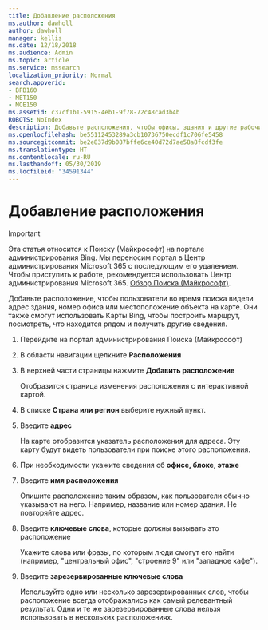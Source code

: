 ```yaml
---
title: Добавление расположения
ms.author: dawholl
author: dawholl
manager: kellis
ms.date: 12/18/2018
ms.audience: Admin
ms.topic: article
ms.service: mssearch
localization_priority: Normal
search.appverid:
- BFB160
- MET150
- MOE150
ms.assetid: c37cf1b1-5915-4eb1-9f78-72c48cad3b4b
ROBOTS: NoIndex
description: Добавьте расположения, чтобы офисы, здания и другие рабочие места вашей организации отображались в результатах работы Поиска (Майкрософт)
ms.openlocfilehash: be55112453289a3cb10736750ecdf1c706fe5458
ms.sourcegitcommit: be2e837d9b087bffe6ce40d72d7ae58a8fcdf3fe
ms.translationtype: HT
ms.contentlocale: ru-RU
ms.lasthandoff: 05/30/2019
ms.locfileid: "34591344"
---
```

# <a name="add-a-location"></a>Добавление расположения

> [!IMPORTANT]
> Эта статья относится к Поиску (Майкрософт) на портале администрирования Bing. Мы переносим портал в Центр администрирования Microsoft 365 с последующим его удалением. Чтобы приступить к работе, рекомендуется использовать Центр администрирования Microsoft 365. [Обзор Поиска (Майкрософт)](overview-microsoft-search.md).
    
Добавьте расположение, чтобы пользователи во время поиска видели адрес здания, номер офиса или местоположение объекта на карте. Они также смогут использовать Карты Bing, чтобы построить маршрут, посмотреть, что находится рядом и получить другие сведения.
  
1. Перейдите на портал администрирования Поиска (Майкрософт)
    
2. В области навигации щелкните **Расположения**
    
3. В верхней части страницы нажмите **Добавить расположение**
    
    Отобразится страница изменения расположения с интерактивной картой.
    
4. В списке **Страна или регион** выберите нужный пункт.
    
5. Введите **адрес**
    
    На карте отобразится указатель расположения для адреса. Эту карту будут видеть пользователи при поиске этого расположения.
    
6. При необходимости укажите сведения об **офисе, блоке, этаже** 
    
7. Введите **имя расположения**
    
    Опишите расположение таким образом, как пользователи обычно указывают на него. Например, название или номер здания. Не повторяйте адрес.
    
8. Введите **ключевые слова**, которые должны вызывать это расположение 
    
    Укажите слова или фразы, по которым люди смогут его найти (например, "центральный офис", "строение 9" или "западное кафе").
    
9. Введите **зарезервированные ключевые слова**
    
    Используйте одно или несколько зарезервированных слов, чтобы расположение всегда отображались как самый релевантный результат. Одни и те же зарезервированные слова нельзя использовать в нескольких расположениях.

  

